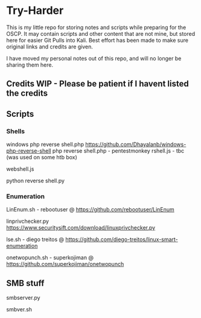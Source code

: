 # Try-Harder

This is my little repo for storing notes and scripts while preparing for the OSCP. It may contain scripts and other content that are not mine, but stored here for easier Git Pulls into Kali. Best effort has been made to make sure original links and credits are given.

I have moved my personal notes out of this repo, and will no longer be sharing them here.


## Credits **WIP - Please be patient if I havent listed the credits**

## Scripts


### Shells
windows php reverse shell.php https://github.com/Dhayalanb/windows-php-reverse-shell
php reverse shell.php - pentestmonkey
rshell.js - tbc (was used on some htb box)


webshell.js

python reverse shell.py


### Enumeration

LinEnum.sh - rebootuser @ https://github.com/rebootuser/LinEnum

linprivchecker.py https://www.securitysift.com/download/linuxprivchecker.py

lse.sh - diego treitos @ https://github.com/diego-treitos/linux-smart-enumeration

onetwopunch.sh - superkojiman @ https://github.com/superkojiman/onetwopunch

## SMB stuff

smbserver.py

smbver.sh

